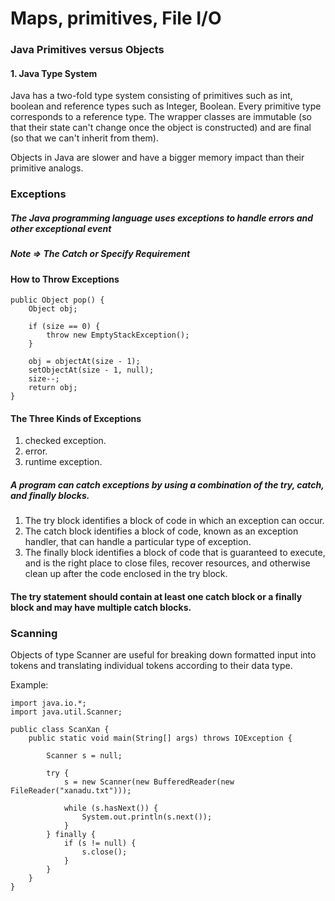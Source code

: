 # Maps, primitives, File I/O

### Java Primitives versus Objects

#### 1. Java Type System

Java has a two-fold type system consisting of primitives such as int, boolean and reference types such as Integer, Boolean. Every primitive type corresponds to a reference type.
The wrapper classes are immutable (so that their state can't change once the object is constructed) and are final (so that we can't inherit from them).

Objects in Java are slower and have a bigger memory impact than their primitive analogs.

### Exceptions

##### The Java programming language uses exceptions to handle errors and other exceptional event

##### Note => The Catch or Specify Requirement

#### How to Throw Exceptions

```
public Object pop() {
    Object obj;

    if (size == 0) {
        throw new EmptyStackException();
    }

    obj = objectAt(size - 1);
    setObjectAt(size - 1, null);
    size--;
    return obj;
}
```

#### The Three Kinds of Exceptions

1. checked exception.
2. error.
3. runtime exception.

##### A program can catch exceptions by using a combination of the try, catch, and finally blocks.

1. The try block identifies a block of code in which an exception can occur.
2. The catch block identifies a block of code, known as an exception handler, that can handle a particular type of exception.
3. The finally block identifies a block of code that is guaranteed to execute, and is the right place to close files, recover resources, and otherwise clean up after the code enclosed in the try block.

#### The try statement should contain at least one catch block or a finally block and may have multiple catch blocks.

### Scanning

Objects of type Scanner are useful for breaking down formatted input into tokens and translating individual tokens according to their data type.

Example:

```
import java.io.*;
import java.util.Scanner;

public class ScanXan {
    public static void main(String[] args) throws IOException {

        Scanner s = null;

        try {
            s = new Scanner(new BufferedReader(new FileReader("xanadu.txt")));

            while (s.hasNext()) {
                System.out.println(s.next());
            }
        } finally {
            if (s != null) {
                s.close();
            }
        }
    }
}
```
